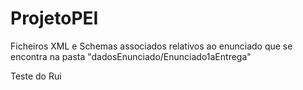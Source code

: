 # ProjetoPEI

Ficheiros XML e Schemas associados relativos ao enunciado que se encontra na pasta "dadosEnunciado/Enunciado1aEntrega" 

Teste do Rui